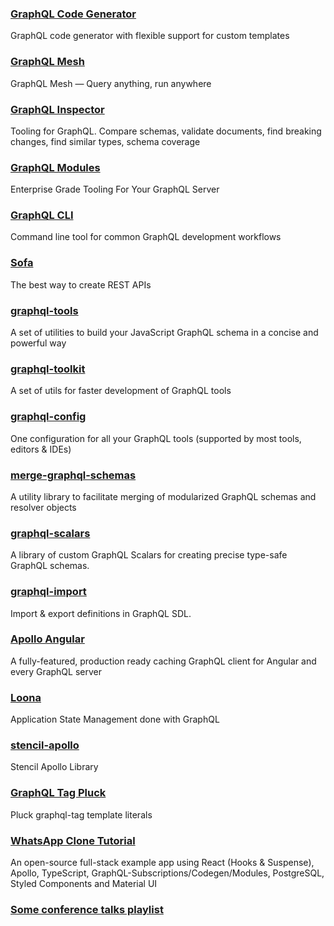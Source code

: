 ### [GraphQL Code Generator](https://graphql-code-generator.com)

GraphQL code generator with flexible support for custom templates

### [GraphQL Mesh](https://github.com/Urigo/graphql-mesh)

GraphQL Mesh — Query anything, run anywhere

### [GraphQL Inspector](https://graphql-inspector.com)

Tooling for GraphQL. Compare schemas, validate documents, find breaking changes, find similar types, schema coverage

### [GraphQL Modules](https://github.com/Urigo/graphql-modules)

Enterprise Grade Tooling For Your GraphQL Server 

### [GraphQL CLI](https://github.com/urigo/graphql-cli)

Command line tool for common GraphQL development workflows

### [Sofa](https://github.com/Urigo/sofa)

The best way to create REST APIs

### [graphql-tools](https://github.com/ardatan/graphql-tools)

A set of utilities to build your JavaScript GraphQL schema in a concise and powerful way

### [graphql-toolkit](https://github.com/ardatan/graphql-toolkit)

A set of utils for faster development of GraphQL tools

### [graphql-config](https://github.com/kamilkisiela/graphql-config)
One configuration for all your GraphQL tools (supported by most tools, editors & IDEs) 

### [merge-graphql-schemas](https://github.com/urigo/merge-graphql-schemas)

A utility library to facilitate merging of modularized GraphQL schemas and resolver objects

### [graphql-scalars](https://github.com/Urigo/graphql-scalars/)

A library of custom GraphQL Scalars for creating precise type-safe GraphQL schemas.

### [graphql-import](https://github.com/ardatan/graphql-import)

Import & export definitions in GraphQL SDL.

### [Apollo Angular](https://github.com/apollographql/apollo-angular)

A fully-featured, production ready caching GraphQL client for Angular and every GraphQL server

### [Loona](https://loonajs.com)

Application State Management done with GraphQL

### [stencil-apollo](https://github.com/ardatan/stencil-apollo)

Stencil Apollo Library

### [GraphQL Tag Pluck](https://github.com/DAB0mB/graphql-tag-pluck)

Pluck graphql-tag template literals

### [WhatsApp Clone Tutorial](https://github.com/Urigo/WhatsApp-Clone-Tutorial)

An open-source full-stack example app using React (Hooks & Suspense), Apollo, TypeScript, GraphQL-Subscriptions/Codegen/Modules, PostgreSQL, Styled Components and Material UI

### [Some conference talks playlist](https://www.youtube.com/watch?v=479WD8OCTfs&list=PLhCf3AUOg4PgQoY_A6xWDQ70yaNtPYtZd&index=1)
